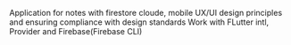 Application for notes with firestore cloude, mobile UX/UI design principles and ensuring compliance with design standards
Work with FLutter intl, Provider and Firebase(Firebase CLI)

